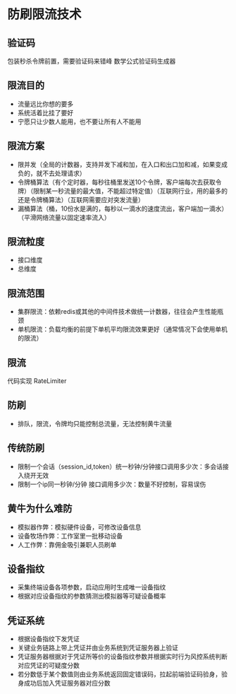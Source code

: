 # 防刷限流技术

## 验证码

包装秒杀令牌前置，需要验证码来错峰
数学公式验证码生成器

## 限流目的

- 流量远比你想的要多
- 系统活着比挂了要好
- 宁愿只让少数人能用，也不要让所有人不能用

## 限流方案

- 限并发（全局的计数器，支持并发下减和加，在入口和出口加和减，如果变成负的，就不去处理请求）
- 令牌桶算法（有个定时器，每秒往桶里发送10个令牌，客户端每次去获取令牌）（限制某一秒流量的最大值，不能超过特定值）（互联网行业，用的最多的还是令牌桶算法）（互联网需要应对突发流量）
- 漏桶算法（桶，10份水是满的，每秒以一滴水的速度流出，客户端加一滴水）（平滑网络流量以固定速率流入）

## 限流粒度

- 接口维度
- 总维度

## 限流范围

- 集群限流：依赖redis或其他的中间件技术做统一计数器，往往会产生性能瓶颈
- 单机限流：负载均衡的前提下单机平均限流效果更好（通常情况下会使用单机的限流）

## 限流

代码实现
RateLimiter

## 防刷

- 排队，限流，令牌均只能控制总流量，无法控制黄牛流量

## 传统防刷

- 限制一个会话（session_id,token）统一秒钟/分钟接口调用多少次：多会话接入绕开无效
- 限制一个ip同一秒钟/分钟 接口调用多少次：数量不好控制，容易误伤

## 黄牛为什么难防
- 模拟器作弊：模拟硬件设备，可修改设备信息
- 设备牧场作弊：工作室里一批移动设备
- 人工作弊：靠佣金吸引兼职人员刷单

## 设备指纹
- 采集终端设备各项参数，启动应用时生成唯一设备指纹
- 根据对应设备指纹的参数猜测出模拟器等可疑设备概率

## 凭证系统
- 根据设备指纹下发凭证
- 关键业务链路上带上凭证并由业务系统到凭证服务器上验证
- 凭证服务器根据对于凭证所等价的设备指纹参数并根据实时行为风控系统判断对应凭证的可疑度分数
- 若分数低于某个数值则由业务系统返回固定错误码，拉起前端验证码验身，验身成功后加入凭证服务器对应分数

